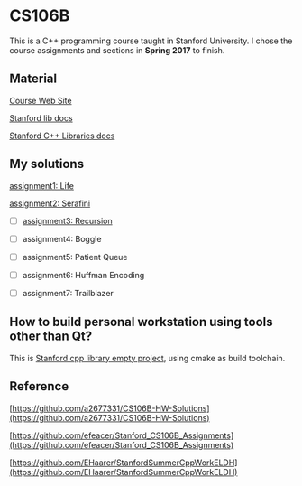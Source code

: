 # CS106B

This is a C++ programming course taught in Stanford University. I chose the course assignments and sections in **Spring 2017** to finish.



## Material

[Course Web Site](https://web.stanford.edu/class/archive/cs/cs106b/cs106b.1176/)

[Stanford lib docs](https://web.stanford.edu/dept/cs_edu/resources/cslib_docs/)

[Stanford C++ Libraries docs](http://www.martinstepp.com/cppdoc/)

## My solutions

[assignment1: Life](assignments/01_Life)

[assignment2: Serafini](assignments/02_Serafini)

- [ ] [assignment3: Recursion](assignments/03_Recursion)
- [ ] assignment4: Boggle
- [ ] assignment5: Patient Queue
- [ ] assignment6: Huffman Encoding
- [ ] assignment7: Trailblazer



## How to build personal workstation using tools other than Qt?

This is [Stanford cpp library empty project](https://github.com/Jack-Chan-2001/CS106B/tree/main/hello), using cmake as build toolchain.



## Reference

[https://github.com/a2677331/CS106B-HW-Solutions](https://github.com/a2677331/CS106B-HW-Solutions)

[https://github.com/efeacer/Stanford_CS106B_Assignments](https://github.com/efeacer/Stanford_CS106B_Assignments)

[https://github.com/EHaarer/StanfordSummerCppWorkELDH](https://github.com/EHaarer/StanfordSummerCppWorkELDH)
